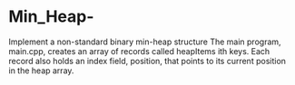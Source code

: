 # Min_Heap-
Implement a non-standard binary min-heap structure
The main program, main.cpp, creates an array of records called heapItems ith keys. Each record also holds an index field, position, that points to its current position in the heap array.
